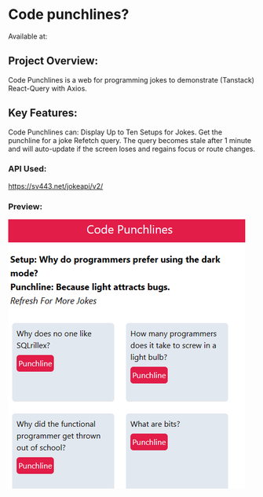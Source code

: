 # Code punchlines?

Available at: 

## Project Overview:

Code Punchlines is a web for programming jokes to demonstrate (Tanstack) React-Query with Axios.

## Key Features:

Code Punchlines can:
Display Up to Ten Setups for Jokes.
Get the punchline for a joke
Refetch query. The query becomes stale after 1 minute and will auto-update if the screen loses and regains focus or route changes.

### API Used:

https://sv443.net/jokeapi/v2/

### Preview:

![App preview](./preview.png)
